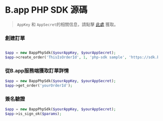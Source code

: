 # B.app PHP SDK 源碼

> `AppKey` 和 `AppSecret`的相關信息，請點擊 [此處](https://mch.b.app/#/mch_info) 獲取。

### 創建訂單

```php

$app = new BappPhpSdk($yourAppKey, $yourAppSecret);
$app->create_order('ThisIsOrderId', 1, 'php-sdk sample', 'https://sdk.b.app/api/test/notify/test', 'https://github.com');
```

### 從B.app服務端獲取訂單詳情

```php
$app = new BappPhpSdk($yourAppKey, $yourAppSecret);
$app->get_order('yourOrderId');
```

### 簽名驗證

```php
$app = new BappPhpSdk($yourAppKey, $yourAppSecret);
$app->is_sign_ok($params);
```
